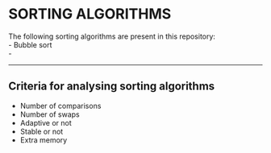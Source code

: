 # SORTING ALGORITHMS
The following sorting algorithms are present in this repository:  
    - Bubble sort  
    - 




___
## Criteria for analysing sorting algorithms  
* Number of comparisons
* Number of swaps
* Adaptive or not
* Stable or not
* Extra memory